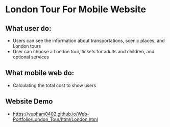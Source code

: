 # London Tour For Mobile Website

## What user do:
  - Users can see the information about transportations, scenic places, and London tours
  - User can choose a London tour, tickets for adults and children, and optional services

## What mobile web do:
  - Calculating the total cost to show users

## Website Demo
  - https://vupham0402.github.io/Web-Portfolio/London_Tour/html/London.html
